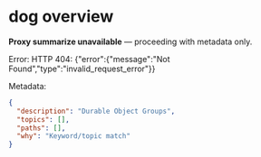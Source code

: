 # dog overview

**Proxy summarize unavailable** — proceeding with metadata only.

Error: HTTP 404: {"error":{"message":"Not Found","type":"invalid_request_error"}}

Metadata:
```json
{
  "description": "Durable Object Groups",
  "topics": [],
  "paths": [],
  "why": "Keyword/topic match"
}
```